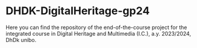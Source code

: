 # DHDK-DigitalHeritage-gp24
Here you can find the repository of the end-of-the-course project for the integrated course in Digital Heritage and Multimedia (I.C.), a.y. 2023/2024, DhDk unibo.
